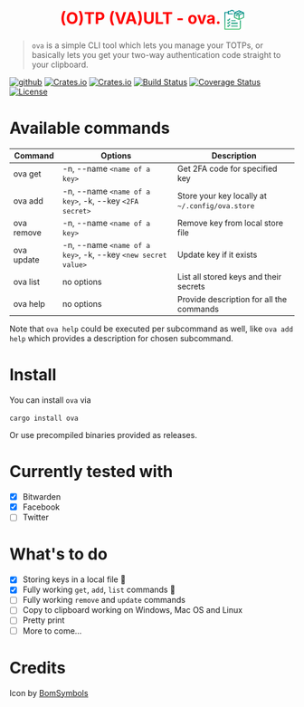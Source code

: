 <h1 align="center" style="color: red">
  (O)TP (VA)ULT - ova. <img alt="clipboard" src="readme_items/clipboard.svg" height="35" width="35" align="center"/>
</h1>

> <code>ova</code> is a simple CLI tool which lets you manage your TOTPs, or basically lets you get your two-way authentication code straight to your clipboard.

[<img alt="github" src="https://img.shields.io/badge/github-gpskwlkr/ova-50C878?style=for-the-badge&labelColor=088F8F&logo=github">](https://github.com/gpskwlkr/ova)
[![Crates.io](https://img.shields.io/crates/v/ova?style=for-the-badge)](https://crates.io/crates/ova)
[![Crates.io](https://img.shields.io/crates/d/ova?style=for-the-badge)](https://crates.io/crates/ova)
[![Build Status](https://img.shields.io/github/actions/workflow/status/clap-rs/clap/ci.yml?branch=master&style=for-the-badge)](https://github.com/gpskwlkr/ova/actions/workflows/ci.yml)
[![Coverage Status](https://img.shields.io/coverallsCoverage/github/gpskwlkr/ova.svg?branch=master&style=for-the-badge)](https://coveralls.io/github/gpskwlkr/ova?branch=master)
[![License](https://img.shields.io/badge/license-MIT-blue?style=for-the-badge)](LICENSE-MIT)

# Available commands

| Command | Options | Description |
| --- | --- | --- |
| ova get | -n, --name `<name of a key>` | Get 2FA code for specified key |
| ova add | -n, --name `<name of a key>`, -k, --key `<2FA secret>` | Store your key locally at `~/.config/ova.store` |
| ova remove | -n, --name `<name of a key>` | Remove key from local store file |
| ova update | -n, --name `<name of a key>`, -k, --key `<new secret value>` | Update key if it exists |
| ova list | no options | List all stored keys and their secrets |
| ova help | no options | Provide description for all the commands |
  
Note that `ova help` could be executed per subcommand as well, like `ova add help` which provides a description for chosen subcommand.

# Install

You can install `ova` via

`cargo install ova`

Or use precompiled binaries provided as releases.

# Currently tested with

- [x] Bitwarden
- [x] Facebook
- [ ] Twitter

# What's to do

- [x] Storing keys in a local file :tada:
- [x] Fully working `get`, `add`, `list` commands :tada:
- [ ] Fully working `remove` and `update` commands
- [ ] Copy to clipboard working on Windows, Mac OS and Linux
- [ ] Pretty print
- [ ] More to come...

# Credits

Icon by [BomSymbols](https://thenounproject.com/korawan_m/)
